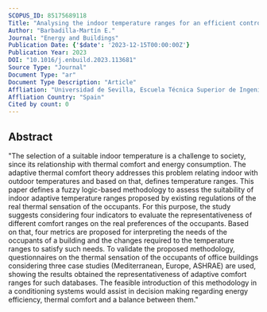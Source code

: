 ```yaml
---
SCOPUS_ID: 85175689118
Title: "Analysing the indoor temperature ranges for an efficient control of HVAC systems"
Author: "Barbadilla-Martín E."
Journal: "Energy and Buildings"
Publication Date: {'$date': '2023-12-15T00:00:00Z'}
Publication Year: 2023
DOI: "10.1016/j.enbuild.2023.113681"
Source Type: "Journal"
Document Type: "ar"
Document Type Description: "Article"
Affliation: "Universidad de Sevilla, Escuela Técnica Superior de Ingeniería"
Affliation Country: "Spain"
Cited by count: 0
---
```


## Abstract
"The selection of a suitable indoor temperature is a challenge to society, since its relationship with thermal comfort and energy consumption. The adaptive thermal comfort theory addresses this problem relating indoor with outdoor temperatures and based on that, defines temperature ranges. This paper defines a fuzzy logic-based methodology to assess the suitability of indoor adaptive temperature ranges proposed by existing regulations of the real thermal sensation of the occupants. For this purpose, the study suggests considering four indicators to evaluate the representativeness of different comfort ranges on the real preferences of the occupants. Based on that, four metrics are proposed for interpreting the needs of the occupants of a building and the changes required to the temperature ranges to satisfy such needs. To validate the proposed methodology, questionnaires on the thermal sensation of the occupants of office buildings considering three case studies (Mediterranean, Europe, ASHRAE) are used, showing the results obtained the representativeness of adaptive comfort ranges for such databases. The feasible introduction of this methodology in a conditioning systems would assist in decision making regarding energy efficiency, thermal comfort and a balance between them."
